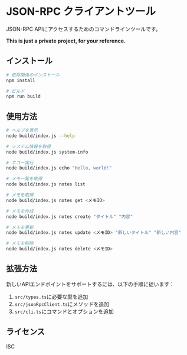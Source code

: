 # JSON-RPC クライアントツール

JSON-RPC APIにアクセスするためのコマンドラインツールです。

**This is just a private project, for your reference.**

## インストール

```bash
# 依存関係のインストール
npm install

# ビルド
npm run build
```

## 使用方法

```bash
# ヘルプを表示
node build/index.js --help

# システム情報を取得
node build/index.js system-info

# エコー実行
node build/index.js echo "Hello, world!"

# メモ一覧を取得
node build/index.js notes list

# メモを取得
node build/index.js notes get <メモID>

# メモを作成
node build/index.js notes create "タイトル" "内容"

# メモを更新
node build/index.js notes update <メモID> "新しいタイトル" "新しい内容"

# メモを削除
node build/index.js notes delete <メモID>
```

## 拡張方法

新しいAPIエンドポイントをサポートするには、以下の手順に従います：

1. `src/types.ts`に必要な型を追加
2. `src/jsonRpcClient.ts`にメソッドを追加
3. `src/cli.ts`にコマンドとオプションを追加

## ライセンス

ISC
